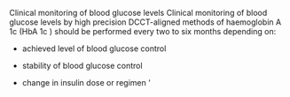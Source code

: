 Clinical monitoring of blood glucose levels
Clinical monitoring of blood glucose levels by high precision DCCT-aligned methods of haemoglobin A 1c (HbA 1c ) should be performed every two to six months depending on: 

*   achieved level of blood glucose control 

*   stability of blood glucose control 

*   change in insulin dose or regimen
'


